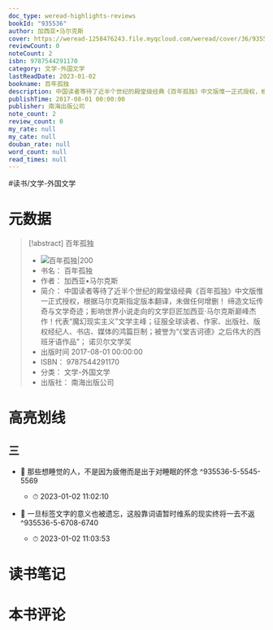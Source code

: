 ```yaml
---
doc_type: weread-highlights-reviews
bookId: "935536"
author: 加西亚•马尔克斯
cover: https://weread-1258476243.file.myqcloud.com/weread/cover/36/935536/t7_935536.jpg
reviewCount: 0
noteCount: 2
isbn: 9787544291170
category: 文学-外国文学
lastReadDate: 2023-01-02
bookname: 百年孤独
description: 中国读者等待了近半个世纪的殿堂级经典《百年孤独》中文版惟一正式授权，根据马尔克斯指定版本翻译，未做任何增删！缔造文坛传奇与文学奇迹；影响世界小说走向的文学巨匠加西亚·马尔克斯巅峰杰作！代表“魔幻现实主义”文学主峰；征服全球读者、作家、出版社、版权经纪人、书店、媒体的鸿篇巨制；被誉为“《堂吉诃德》之后伟大的西班牙语作品”；诺贝尔文学奖
publishTime: 2017-08-01 00:00:00
publisher: 南海出版公司
note_count: 2
review_count: 0
my_rate: null
my_cate: null
douban_rate: null
word_count: null
read_times: null
---
```


#读书/文学-外国文学

# 元数据
> [!abstract] 百年孤独
> - ![ 百年孤独|200](https://weread-1258476243.file.myqcloud.com/weread/cover/36/935536/t7_935536.jpg)
> - 书名： 百年孤独
> - 作者： 加西亚•马尔克斯
> - 简介： 中国读者等待了近半个世纪的殿堂级经典《百年孤独》中文版惟一正式授权，根据马尔克斯指定版本翻译，未做任何增删！
缔造文坛传奇与文学奇迹；影响世界小说走向的文学巨匠加西亚·马尔克斯巅峰杰作！代表“魔幻现实主义”文学主峰；征服全球读者、作家、出版社、版权经纪人、书店、媒体的鸿篇巨制；被誉为“《堂吉诃德》之后伟大的西班牙语作品”；
诺贝尔文学奖
> - 出版时间 2017-08-01 00:00:00
> - ISBN： 9787544291170
> - 分类： 文学-外国文学
> - 出版社： 南海出版公司

# 高亮划线

## 三


- 📌 那些想睡觉的人，不是因为疲倦而是出于对睡眠的怀念 ^935536-5-5545-5569
    - ⏱ 2023-01-02 11:02:10 

- 📌 一旦标签文字的意义也被遗忘，这般靠词语暂时维系的现实终将一去不返 ^935536-5-6708-6740
    - ⏱ 2023-01-02 11:03:53 
# 读书笔记

# 本书评论

